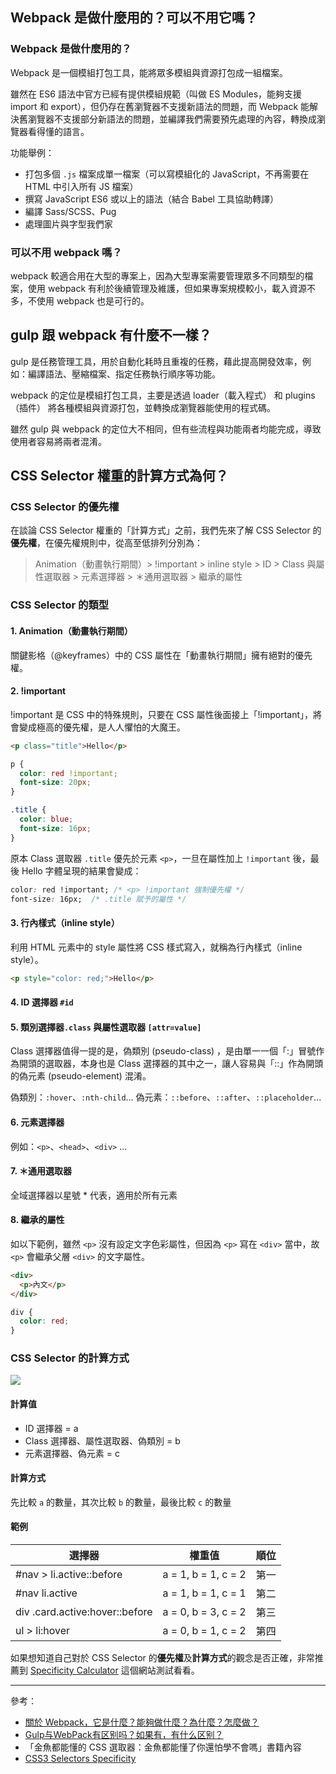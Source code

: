 ## Webpack 是做什麼用的？可以不用它嗎？
### Webpack 是做什麼用的？
Webpack 是一個模組打包工具，能將眾多模組與資源打包成一組檔案。

雖然在 ES6 語法中官方已經有提供模組規範（叫做 ES Modules，能夠支援 import 和 export），但仍存在舊瀏覽器不支援新語法的問題，而 Webpack 能解決舊瀏覽器不支援部分新語法的問題，並編譯我們需要預先處理的內容，轉換成瀏覽器看得懂的語言。

功能舉例：
- 打包多個 `.js` 檔案成單一檔案（可以寫模組化的 JavaScript，不再需要在 HTML 中引入所有 JS 檔案）
- 撰寫 JavaScript ES6 或以上的語法（結合 Babel 工具協助轉譯）
- 編譯 Sass/SCSS、Pug 
- 處理圖片與字型我們家

### 可以不用 webpack 嗎？
webpack 較適合用在大型的專案上，因為大型專案需要管理眾多不同類型的檔案，使用 webpack 有利於後續管理及維護，但如果專案規模較小，載入資源不多，不使用 webpack 也是可行的。

## gulp 跟 webpack 有什麼不一樣？
gulp 是任務管理工具，用於自動化耗時且重複的任務，藉此提高開發效率，例如：編譯語法、壓縮檔案、指定任務執行順序等功能。 

webpack 的定位是模組打包工具，主要是透過 loader（載入程式） 和 plugins（插件） 將各種模組與資源打包，並轉換成瀏覽器能使用的程式碼。

雖然 gulp 與 webpack 的定位大不相同，但有些流程與功能兩者均能完成，導致使用者容易將兩者混淆。

## CSS Selector 權重的計算方式為何？
### CSS Selector 的優先權
在談論 CSS Selector 權重的「計算方式」之前，我們先來了解 CSS Selector 的**優先權**，在優先權規則中，從高至低排列分別為：

> Animation（動畫執行期間）> !important > inline style > ID > Class 與屬性選取器 > 元素選擇器 > ＊通用選取器 > 繼承的屬性

### CSS Selector 的類型
#### 1. Animation（動畫執行期間）
關鍵影格（@keyframes）中的 CSS 屬性在「動畫執行期間」擁有絕對的優先權。
#### 2. !important
!important 是 CSS 中的特殊規則，只要在 CSS 屬性後面接上「!important」，將會變成極高的優先權，是人人懼怕的大魔王。

```html
<p class="title">Hello</p>
```
```css
p {
  color: red !important;
  font-size: 20px;
}

.title {
  color: blue;
  font-size: 16px;
}
```
原本 Class 選取器 `.title` 優先於元素 `<p>`，一旦在屬性加上 `!important` 後，最後 Hello 字體呈現的結果會變成：
```css
color: red !important; /* <p> !important 強制優先權 */
font-size: 16px;  /* .title 賦予的屬性 */
```

#### 3. 行內樣式（inline style）
利用 HTML 元素中的 style 屬性將 CSS 樣式寫入，就稱為行內樣式（inline style）。
```html
<p style="color: red;">Hello</p>
```
#### 4. ID 選擇器 `#id`

#### 5. 類別選擇器`.class` 與屬性選取器 `[attr=value]`
Class 選擇器值得一提的是，偽類別 (pseudo-class) ，是由單一一個「:」冒號作為開頭的選取器，本身也是 Class 選擇器的其中之一，讓人容易與「::」作為開頭的偽元素 (pseudo-element) 混淆。

偽類別：`:hover`、`:nth-child`...
偽元素：`::before`、`::after`、`::placeholder`...

#### 6. 元素選擇器
例如：`<p>`、`<head>`、`<div>` ...
#### 7. ＊通用選取器
全域選擇器以星號 * 代表，適用於所有元素

#### 8. 繼承的屬性
如以下範例，雖然 `<p>` 沒有設定文字色彩屬性，但因為 `<p>` 寫在 `<div>` 當中，故 `<p>` 會繼承父層 `<div>` 的文字屬性。
```html
<div>
  <p>內文</p>
</div>
```
```css
div {
  color: red;
}
```
### CSS Selector 的計算方式
![](https://imgpile.com/images/7G2N5g.png)

#### 計算值
- ID 選擇器 = a
- Class 選擇器、屬性選取器、偽類別 = b
- 元素選擇器、偽元素 = c

#### 計算方式
先比較 `a` 的數量，其次比較 `b` 的數量，最後比較 `c` 的數量

#### 範例
| 選擇器                          | 權重值               | 順位      |
| ------------------------------ | ------------------- | -------- |
| #nav > li.active::before       | a = 1, b = 1, c = 2 | 第一     |
| #nav li.active                 | a = 1, b = 1, c = 1 | 第二     |
| div .card.active:hover::before | a = 0, b = 3, c = 2 | 第三     |
| ul > li:hover                  | a = 0, b = 1, c = 2 | 第四     |

如果想知道自己對於 CSS Selector 的**優先權**及**計算方式**的觀念是否正確，非常推薦到 [Specificity Calculator](https://specificity.keegan.st/) 這個網站測試看看。

---

參考：
- [關於 Webpack，它是什麼？能夠做什麼？為什麼？怎麼做？](https://askie.today/what-is-webpack/)
- [Gulp与WebPack有区别吗？如果有，有什么区别？](https://blog.csdn.net/weixin_42881768/article/details/105025095)
- 「金魚都能懂的 CSS 選取器：金魚都能懂了你還怕學不會嗎」書籍內容
- [CSS3 Selectors Specificity](http://www.w3.org/TR/selectors/#specificity)
